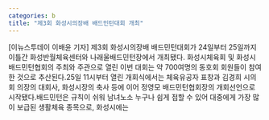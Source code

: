 ```yaml
---
categories: b
title: "제3회 화성시의장배 배드민턴대회 개최"
---
```

[이뉴스투데이 이배윤 기자] 제3회 화성시의장배 배드민턴대회가 24일부터 25일까지 이틀간 화성반월체육센터와 나래울배드민턴장에서 개최됐다. 화성시체육회 및 화성시배드민턴협회의 주최와 주관으로 열린 이번 대회는 약 700여명의 동호회 회원들이 참여한 것으로 추산된다.25일 11시부터 열린 개회식에서는 체육유공자 표창과 김경희 시의회 의장의 대회사, 화성시장의 축사 등에 이어 정영모 배드민턴협회장의 개회선언으로 시작됐다.배드민턴은 규칙이 쉬워 남녀노소 누구나 쉽게 접할 수 있어 대중에게 가장 많이 보급된 생활체육 종목으로, 화성시에는